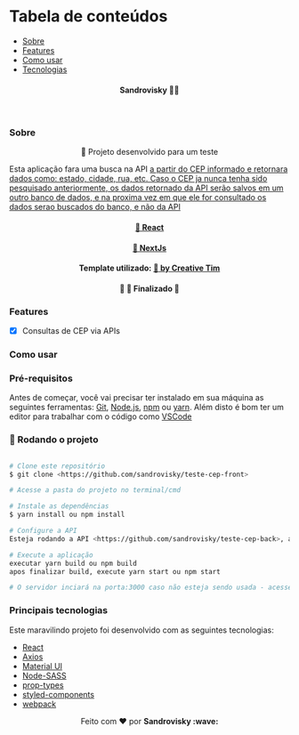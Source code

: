 Tabela de conteúdos
=================
<!--ts-->
   * [Sobre](#Sobre)
   * [Features](#Features)
   * [Como usar](#Como-usar)
   * [Tecnologias](#Principais-tecnologias)
<!--te-->
<h4 align="center">
 <b>Sandrovisky</b> 🦸‍♂️
</h4>

<br>

### Sobre

<p align="center">🚀 Projeto desenvolvido para um teste</p>

<p>
Esta aplicação fara uma busca na API <a href="https://viacep.com.br/"ViaCEP</a> a partir do CEP informado e retornara dados como:
	estado, cidade, rua, etc.
Caso o CEP ja nunca tenha sido pesquisado anteriormente, os dados retornado da API serão salvos em um outro banco de dados, e na proxima vez em que ele for consultado os dados
	serao buscados do banco, e não da API
	

<h4 align="center">
    <a href="https://pt-br.reactjs.org/">🔗 React</a>
</h4>

<h4 align="center">
    <a href="https://nextjs.org/">🔗 NextJs</a>
</h4>


<h4 align="center"> 
	Template utilizado: <a href="https://demos.creative-tim.com/nextjs-material-kit/components" >🔗 by Creative Tim </a>
</h4>

<h4 align="center"> 
	🚧  🚀 Finalizado  🚧
</h4>

### Features

- [x] Consultas de CEP via APIs

### Como usar

### Pré-requisitos

Antes de começar, você vai precisar ter instalado em sua máquina as seguintes ferramentas:
[Git](https://git-scm.com), [Node.js](https://nodejs.org/en/), [npm](https://www.npmjs.com/get-npm) ou [yarn](https://classic.yarnpkg.com/en/docs/install/#windows-stable). 
Além disto é bom ter um editor para trabalhar com o código como [VSCode](https://code.visualstudio.com/)

### 🎲 Rodando o projeto

```bash

# Clone este repositório
$ git clone <https://github.com/sandrovisky/teste-cep-front>

# Acesse a pasta do projeto no terminal/cmd

# Instale as dependências
$ yarn install ou npm install

# Configure a API
Esteja rodando a API <https://github.com/sandrovisky/teste-cep-back>, acesse o arquivo services/api.js e insira o endereço da sua API

# Execute a aplicação 
executar yarn build ou npm build
apos finalizar build, execute yarn start ou npm start

# O servidor inciará na porta:3000 caso não esteja sendo usada - acesse <http://localhost:3000>
```
### Principais tecnologias
Este maravilindo projeto foi desenvolvido com as seguintes tecnologias:
- [React](https://pt-br.reactjs.org/)
- [Axios](https://www.npmjs.com/package/axios)
- [Material UI](https://material-ui.com/)
- [Node-SASS](https://www.npmjs.com/package/node-sass)
- [prop-types](https://www.npmjs.com/package/prop-types)
- [styled-components](https://styled-components.com/)
- [webpack](https://webpack.js.org/)

<p align="center">Feito com ❤️ por <strong>Sandrovisky :wave: </p>
